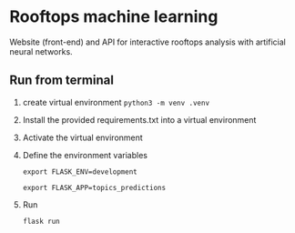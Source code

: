 # Rooftops machine learning

Website (front-end) and API for interactive rooftops analysis with artificial neural networks.

## Run from terminal

1. create virtual environment 
`python3 -m venv .venv`

2. Install the provided requirements.txt into a virtual environment 
3. Activate the virtual environment
4. Define the environment variables

    `export FLASK_ENV=development`

    `export FLASK_APP=topics_predictions`
4. Run 

    `flask run`
